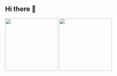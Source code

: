 ## Hi there 👋

<picture>
  <img height=170 align="" src="https://github-readme-stats.vercel.app/api?username=Pedrosilva27&show_icons=true&layout=compact&langs_count=8&card_width=200&theme=tokyonight" />
</picture>


<picture>
  <img src="https://github-readme-stats.vercel.app/api/top-langs?username=Pedrosilva27&show_icons=true&locale=en&layout=compact&theme=tokyonight&card_width=300&margin-left=100px"   height="170" />
</picture>
